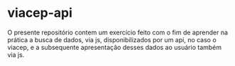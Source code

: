 # viacep-api

O presente repositório contem um exercício feito com o fim de aprender na prática a busca de dados, via js, 
disponibilizados por um api, no caso o viacep, e a subsequente apresentação desses dados ao usuário 
também via js.
